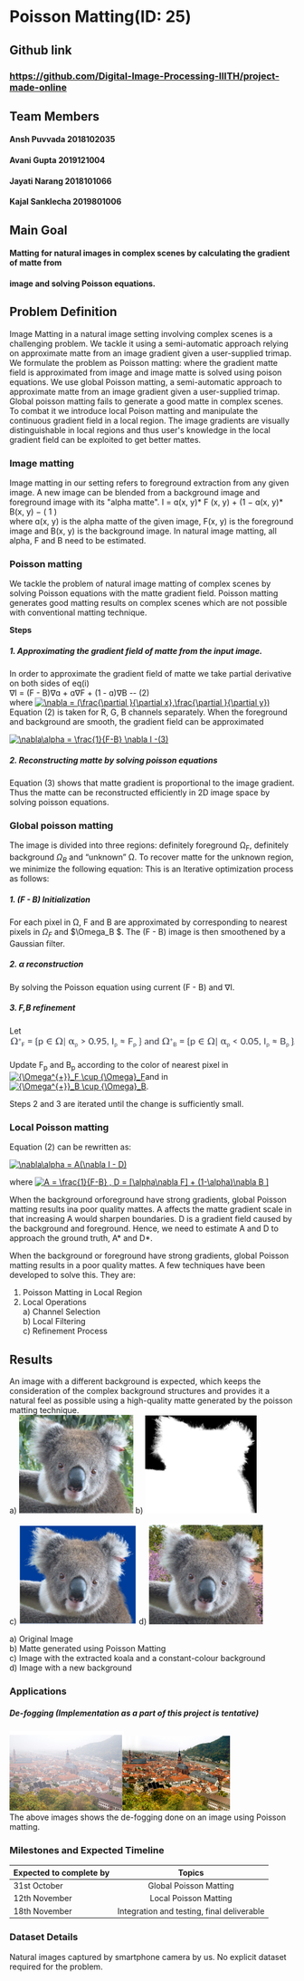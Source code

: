 # Poisson Matting​(ID: 25)

## Github link 

### https://github.com/Digital-Image-Processing-IIITH/project-made-online

## Team Members 

#### Ansh Puvvada 2018102035

#### Avani Gupta 2019121004

#### Jayati Narang 2018101066

#### Kajal Sanklecha 2019801006

## Main Goal 

#### Matting for natural images in complex scenes by calculating the gradient of matte from

#### image and solving Poisson equations.

## Problem Definition 

Image Matting in a natural image setting involving complex scenes is a challenging problem. We
tackle it using a semi-automatic approach relying on approximate matte from an image gradient
given a user-supplied trimap. We formulate the problem as Poisson matting: where the gradient matte field is approximated from image and image matte is solved using poison equations. We use global Poisson matting, a semi-automatic approach to approximate matte from
an image gradient given a user-supplied trimap. Global poisson matting fails to generate
a good matte in complex scenes. To combat it we introduce local Poison matting and manipulate
the continuous gradient field in a local region. The image gradients are visually distinguishable in
local regions and thus user's knowledge in the local gradient field can be exploited to get better
mattes.


### Image matting

Image matting in our setting refers to foreground extraction from any given image.
A new image can be blended from a background image and foreground image with its "alpha matte".
I = ɑ(x, y)* F (x, y) + (1 − ɑ(x, y)* B(x, y)     −  ( 1 ) <br>
where ɑ(x, y) is the alpha matte of the given image, F(x, y) is the foreground image and B(x, y) is
the background image.
In natural image matting, all alpha, F and B need to be estimated.

### Poisson matting

We tackle the problem of natural image matting of complex scenes by solving Poisson equations
with the matte gradient field. Poisson matting generates good matting results on complex scenes
which are not possible with conventional matting technique. <br>


**Steps** 
##### 1. Approximating the gradient field of matte from the input image.
In order to approximate the gradient field of matte we take partial derivative on both sides of eq(i) <br>
       ∇I = (F - B)∇ɑ + ɑ∇F + (1 - ɑ)∇B   -- (2)  <br>
where <a href="https://www.codecogs.com/eqnedit.php?latex=\nabla&space;=&space;(\frac{\partial&space;}{\partial&space;x},\frac{\partial&space;}{\partial&space;y})" target="_blank"><img src="https://latex.codecogs.com/gif.latex?\nabla&space;=&space;(\frac{\partial&space;}{\partial&space;x},\frac{\partial&space;}{\partial&space;y})" title="\nabla = (\frac{\partial }{\partial x},\frac{\partial }{\partial y})" /></a> <br>
Equation (2) is taken for R, G, B channels separately.
When the foreground and background are smooth, the gradient field can be approximated

<a href="https://www.codecogs.com/eqnedit.php?latex=\nabla\alpha&space;=&space;\frac{1}{F-B}&space;\nabla&space;I&space;-(3)" target="_blank"><img src="https://latex.codecogs.com/gif.latex?\nabla\alpha&space;=&space;\frac{1}{F-B}&space;\nabla&space;I&space;-(3)" title="\nabla\alpha = \frac{1}{F-B} \nabla I -(3)" /></a>

##### 2. Reconstructing matte by solving poisson equations

Equation (3) shows that matte gradient is proportional to the image gradient. Thus the matte can be reconstructed efficiently in 2D image space by solving poisson equations.


### Global poisson matting

The image is divided into three regions: definitely foreground Ω<sub>F</sub>, definitely background $\Omega_B$ and “unknown” Ω. To recover matte for the unknown region, we minimize the following equation:
This is an Iterative optimization process as follows:
##### 1. (F - B) Initialization  
For each pixel in Ω, F and B are approximated by corresponding to nearest pixels in $\Omega_F$​ and $\Omega_B $​. The (F - B) image is then smoothened by a Gaussian filter.

##### 2. α reconstruction 
By solving the Poisson equation using current (F - B) and ∇I.
##### 3. F,B refinement 
Let <br> 
![](img/eq_refinement.png)<br>  
Update F<sub>p</sub> ​and B<sub>p</sub>​ according to the color of nearest pixel in <a href="https://www.codecogs.com/eqnedit.php?latex={\Omega^{&plus;}}_F&space;\cup&space;{\Omega}_F" target="_blank"><img src="https://latex.codecogs.com/gif.latex?{\Omega^{&plus;}}_F&space;\cup&space;{\Omega}_F" title="{\Omega^{+}}_F \cup {\Omega}_F" /></a>​ and in <a href="https://www.codecogs.com/eqnedit.php?latex={\Omega^{&plus;}}_B&space;\cup&space;{\Omega}_B" target="_blank"><img src="https://latex.codecogs.com/gif.latex?{\Omega^{&plus;}}_B&space;\cup&space;{\Omega}_B" title="{\Omega^{+}}_B \cup {\Omega}_B" /></a>.

Steps 2 and 3 are iterated until the change is sufficiently small.

### Local Poisson matting

Equation (2) can be rewritten as:

<a href="https://www.codecogs.com/eqnedit.php?latex=\nabla\alpha&space;=&space;A(\nabla&space;I&space;-&space;D)" target="_blank"><img src="https://latex.codecogs.com/gif.latex?\nabla\alpha&space;=&space;A(\nabla&space;I&space;-&space;D)" title="\nabla\alpha = A(\nabla I - D)" /></a>

where <a href="https://www.codecogs.com/eqnedit.php?latex=A&space;=&space;\frac{1}{F-B}&space;,&space;D&space;=&space;[\alpha\nabla&space;F]&space;&plus;&space;(1-\alpha)\nabla&space;B&space;]" target="_blank"><img src="https://latex.codecogs.com/gif.latex?A&space;=&space;\frac{1}{F-B}&space;,&space;D&space;=&space;[\alpha\nabla&space;F]&space;&plus;&space;(1-\alpha)\nabla&space;B&space;]" title="A = \frac{1}{F-B} , D = [\alpha\nabla F] + (1-\alpha)\nabla B ]" /></a>

When the background orforeground have strong gradients, global Poisson matting results ina poor quality mattes. A affects the matte gradient scale in that increasing A would sharpen boundaries. D is a gradient field caused by the background and foreground. Hence, we need to estimate A and D to approach the ground truth, A* and D*.

When the background or foreground have strong gradients, global Poisson matting results in a poor quality mattes. A few techniques have been developed to solve this. They are:
1. Poisson Matting in Local Region 
2. Local Operations <br>
       a) Channel Selection <br>
       b) Local Filtering <br>
       c) Refinement Process <br>

## Results 

An image with a different background is expected, which keeps the consideration of the complex background structures and provides it a natural feel as possible using a high-quality matte generated by the poisson matting technique. <br>
a) ![](img/original.png) b) ![](img/matte.png) <br>

c) ![](img/extracted.png) d) ![](img/new_bg.png) <br>

a) Original Image <br>
b) Matte generated using Poisson Matting <br>
c) Image with the extracted koala and a constant-colour background                                                                  
d) Image with a new background <br>


### Applications

##### De-fogging (Implementation as a part of this project is tentative) 

![](img/foggy.png)![](img/no_fog.png)  <br>
The above images shows the de-fogging done on an image using Poisson matting.

### Milestones and Expected Timeline 

| Expected to complete by | Topics   |
| ------------- |:-------------:| 
| 31st October | Global Poisson Matting |
| 12th November | Local Poisson Matting |
| 18th November | Integration and testing, final deliverable |

### Dataset Details 

Natural images captured by smartphone camera by us.
No explicit dataset required for the problem.
